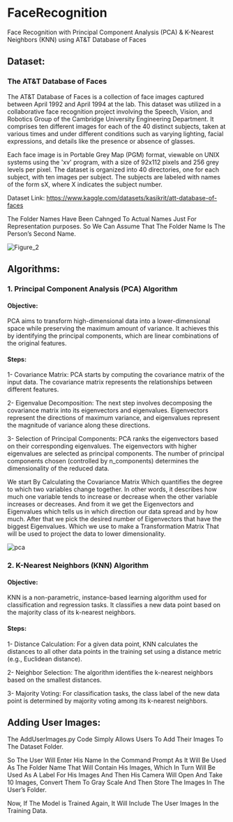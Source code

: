 # FaceRecognition
Face Recognition with Principal Component Analysis (PCA) &amp; K-Nearest Neighbors (KNN) using AT&amp;T Database of Faces

## Dataset:
### The AT&T Database of Faces
The AT&T Database of Faces is a collection of face images captured between April 1992 and April 1994 at the lab. 
This dataset was utilized in a collaborative face recognition project involving the Speech, Vision, and Robotics Group of the Cambridge University Engineering Department. It comprises ten different images for each of the 40 distinct subjects, taken at various times and under different conditions such as varying lighting, facial expressions, and details like the presence or absence of glasses.

Each face image is in Portable Grey Map (PGM) format, viewable on UNIX systems using the 'xv' program, with a size of 92x112 pixels and 256 grey levels per pixel. The dataset is organized into 40 directories, one for each subject, with ten images per subject. The subjects are labeled with names of the form sX, where X indicates the subject number.

Dataset Link: https://www.kaggle.com/datasets/kasikrit/att-database-of-faces

The Folder Names Have Been Cahnged To Actual Names Just For Representation purposes.
So We Can Assume That The Folder Name Is The Person’s Second Name.

![Figure_2](https://github.com/user-attachments/assets/c6d50ff0-68dc-4a8f-a403-04eec404499e)


## Algorithms:
### 1. Principal Component Analysis (PCA) Algorithm
#### Objective:
PCA aims to transform high-dimensional data into a lower-dimensional space while preserving the maximum amount of variance. It achieves this by identifying the principal components, which are linear combinations of the original features.
#### Steps:
1- Covariance Matrix:
PCA starts by computing the covariance matrix of the input data. The covariance matrix represents the relationships between different features.

2- Eigenvalue Decomposition:
The next step involves decomposing the covariance matrix into its eigenvectors and eigenvalues.
Eigenvectors represent the directions of maximum variance, and eigenvalues represent the magnitude of variance along these directions.

3- Selection of Principal Components:
PCA ranks the eigenvectors based on their corresponding eigenvalues. The eigenvectors with higher eigenvalues are selected as principal components.
The number of principal components chosen (controlled by n_components) determines the dimensionality of the reduced data.


We start By Calculating the Covariance Matrix Which quantifies the degree to which two variables change together. In other words, it describes how much one variable tends to increase or decrease when the other variable increases or decreases.
And from it we get the Eigenvectors and Eigenvalues which tells us in which direction our data spread and by how much.
After that we pick the desired number of Eigenvectors that have the biggest Eigenvalues.
Which we use to make a Transformation Matrix That will be used to project the data to lower dimensionality.

![pca](https://github.com/user-attachments/assets/423bf66b-c48b-4645-a5c8-9f41190f45d2)

### 2. K-Nearest Neighbors (KNN) Algorithm
#### Objective:
KNN is a non-parametric, instance-based learning algorithm used for classification and regression tasks. It classifies a new data point based on the majority class of its k-nearest neighbors.
#### Steps:
1- Distance Calculation:
For a given data point, KNN calculates the distances to all other data points in the training set using a distance metric (e.g., Euclidean distance).

2- Neighbor Selection:
The algorithm identifies the k-nearest neighbors based on the smallest distances.

3- Majority Voting:
For classification tasks, the class label of the new data point is determined by majority voting among its k-nearest neighbors.

## Adding User Images:
The AddUserImages.py Code Simply Allows Users To Add Their Images To The Dataset Folder.

So The User Will Enter His Name In the Command Prompt As It Will Be Used As The Folder Name That Will Contain His Images, Which In Turn Will Be Used As A Label For His Images And Then His Camera Will Open And Take 10 Images, Convert Them To Gray Scale And Then Store The Images In The User’s Folder.

Now, If The Model is Trained Again, It Will Include The User Images In the Training Data. 
